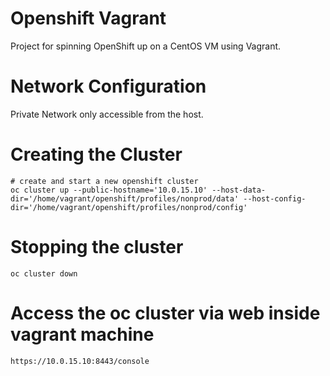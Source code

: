 # Openshift Vagrant

Project for spinning OpenShift up on a CentOS VM using Vagrant.

# Network Configuration

Private Network only accessible from the host.

# Creating the Cluster

	# create and start a new openshift cluster
	oc cluster up --public-hostname='10.0.15.10' --host-data-dir='/home/vagrant/openshift/profiles/nonprod/data' --host-config-dir='/home/vagrant/openshift/profiles/nonprod/config'

# Stopping the cluster 
	oc cluster down

# Access the oc cluster via web inside vagrant machine
	https://10.0.15.10:8443/console